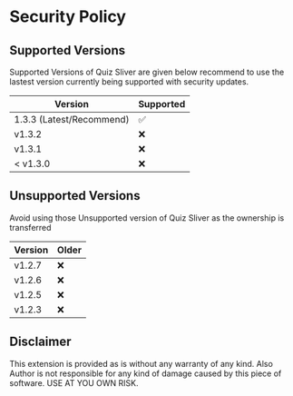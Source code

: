 # Security Policy

## Supported Versions

Supported Versions of Quiz Sliver are given below recommend to use the lastest version currently being supported with security updates.

| Version  | Supported          |
| -------- | ------------------ |
| 1.3.3 (Latest/Recommend)  | :white_check_mark: |
| v1.3.2   | :x:                |
| v1.3.1   | :x:                |
| < v1.3.0 | :x:                |

## Unsupported Versions

Avoid using those Unsupported version of Quiz Sliver as the ownership is transferred

| Version  | Older          |
| -------- | ------------------ |
| v1.2.7   | :x:                |
| v1.2.6   | :x:                |
| v1.2.5   | :x:                |
| v1.2.3   | :x:                |

## Disclaimer

This extension is provided as is without any warranty of any kind. Also Author is not responsible for any kind of damage caused by this piece of software. USE AT YOU OWN RISK.
